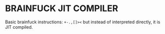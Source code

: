 # BRAINFUCK JIT COMPILER
Basic brainfuck instructions: ```+-.,[]><``` but instead of interpreted directly, it is JIT compiled.
